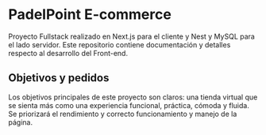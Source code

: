 # PadelPoint E-commerce

Proyecto Fullstack realizado en Next.js para el cliente y Nest y MySQL para el lado servidor. Este repositorio contiene documentación y detalles respecto al desarrollo del Front-end.

## Objetivos y pedidos
Los objetivos principales de este proyecto son claros: una tienda virtual que se sienta más como una experiencia funcional, práctica, cómoda y fluida. Se priorizará el rendimiento y correcto funcionamiento y manejo de la página.  